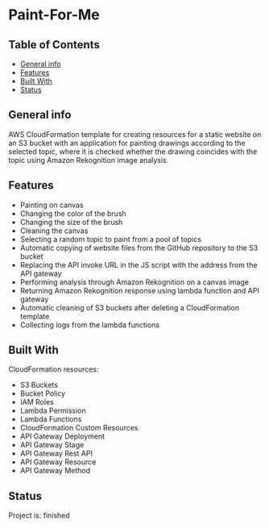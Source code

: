 # Paint-For-Me

## Table of Contents

- [General info](#general-info)
- [Features](#features)
- [Built With](#built-with)
- [Status](#status)

## General info

AWS CloudFormation template for creating resources for a static website on an S3 bucket with an application for painting drawings according to the selected topic, where it is checked whether the drawing coincides with the topic using Amazon Rekognition image analysis.

## Features

- Painting on canvas
- Changing the color of the brush
- Changing the size of the brush
- Cleaning the canvas
- Selecting a random topic to paint from a pool of topics
- Automatic copying of website files from the GitHub repository to the S3 bucket
- Replacing the API invoke URL in the JS script with the address from the API gateway
- Performing analysis through Amazon Rekognition on a canvas image
- Returning Amazon Rekognition response using lambda function and API gateway
- Automatic cleaning of S3 buckets after deleting a CloudFormation template
- Collecting logs from the lambda functions

## Built With

CloudFormation resources:

- S3 Buckets
- Bucket Policy
- IAM Roles
- Lambda Permission
- Lambda Functions
- CloudFormation Custom Resources
- API Gateway Deployment
- API Gateway Stage
- API Gateway Rest API
- API Gateway Resource
- API Gateway Method

## Status

Project is: finished
